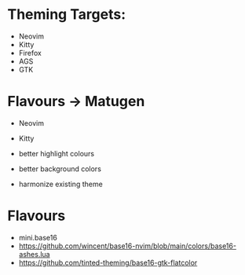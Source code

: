 # Theming Targets:
- Neovim
- Kitty
- Firefox
- AGS
- GTK


# Flavours -> Matugen

- Neovim
- Kitty

- better highlight colours
- better background colors
- harmonize existing theme

# Flavours

- mini.base16
- https://github.com/wincent/base16-nvim/blob/main/colors/base16-ashes.lua
- https://github.com/tinted-theming/base16-gtk-flatcolor
